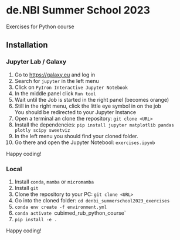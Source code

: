 # de.NBI Summer School 2023

Exercises for Python course

## Installation

### Jupyter Lab / Galaxy
1. Go to https://galaxy.eu and log in
2. Search for `jupyter` in the left menu
3. Click on `PyIron Interactive Jupyter Notebook`
4. In the middle panel click `Run tool`
5. Wait until the Job is started in the right panel (becomes orange)
6. Still in the right menu, click the little eye symbol in on the job   
   You should be redirected to your Jupyter Instance
7. Open a terminal an clone the repository: `git clone <URL>`
8. Install the dependencies: `pip install jupyter matplotlib pandas plotly scipy sweetviz`
9. In the left menu you should find your cloned folder.
10. Go there and open the Jupyter Notebool: `exercises.ipynb`

Happy coding!

### Local
1. Install `conda`, `mamba` or `micromamba`
2. Install `git`
3. Clone the repository to your PC: `git clone <URL>`
4. Go into the cloned folder: `cd denbi_summerschool2023_exercises`
5. `conda env create -f environment.yml`
6. `conda activate `cubimed_rub_python_course`
7. `pip install -e .`

Happy coding!